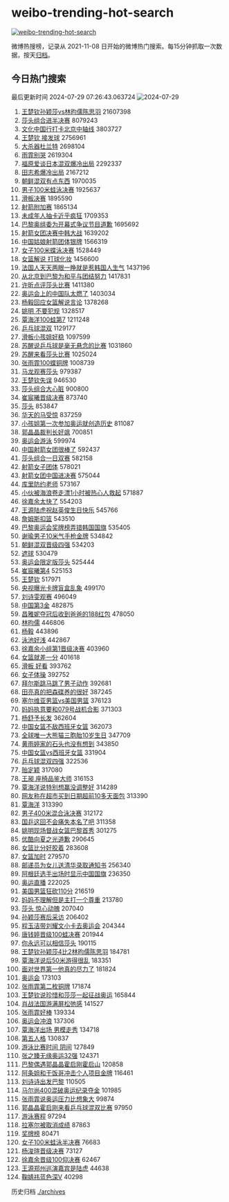# weibo-trending-hot-search

[![weibo-trending-hot-search](https://github.com/ameizi/weibo-trending-hot-search/actions/workflows/ci.yml/badge.svg)](https://github.com/ameizi/weibo-trending-hot-search/actions/workflows/ci.yml)

微博热搜榜，记录从 2021-11-08 日开始的微博热门搜索。每15分钟抓取一次数据，按天[归档](./archives)。

## 今日热门搜索

<!-- BEGIN --> 
最后更新时间 2024-07-29 07:26:43.063724 
![2024-07-29](https://imgs-storage.s3.us-east-005.backblazeb2.com/20240729/2024-07-29.png?versionId=4_z8fbbed132d73df8689c40f13_f101c8de7812c4e44_d20240728_m232642_c005_v0501022_t0054_u01722209202583) 
1. [王楚钦孙颖莎vs林昀儒陈思羽](https://s.weibo.com/weibo?q=%23%E7%8E%8B%E6%A5%9A%E9%92%A6%E5%AD%99%E9%A2%96%E8%8E%8Evs%E6%9E%97%E6%98%80%E5%84%92%E9%99%88%E6%80%9D%E7%BE%BD%23&t=31&band_rank=1&Refer=top) 21607398
1. [莎头组合进半决赛](https://s.weibo.com/weibo?q=%23%E8%8E%8E%E5%A4%B4%E7%BB%84%E5%90%88%E8%BF%9B%E5%8D%8A%E5%86%B3%E8%B5%9B%23&t=31&band_rank=2&Refer=top) 8079243
1. [文化中国行打卡北京中轴线](https://s.weibo.com/weibo?q=%23%E6%96%87%E5%8C%96%E4%B8%AD%E5%9B%BD%E8%A1%8C%E6%89%93%E5%8D%A1%E5%8C%97%E4%BA%AC%E4%B8%AD%E8%BD%B4%E7%BA%BF%23&t=31&band_rank=3&Refer=top) 3803727
1. [王楚钦 接发球](https://s.weibo.com/weibo?q=%E7%8E%8B%E6%A5%9A%E9%92%A6%20%E6%8E%A5%E5%8F%91%E7%90%83&t=31&band_rank=4&Refer=top) 2756961
1. [大杀器杜兰特](https://s.weibo.com/weibo?q=%E5%A4%A7%E6%9D%80%E5%99%A8%E6%9D%9C%E5%85%B0%E7%89%B9&t=31&band_rank=5&Refer=top) 2698104
1. [雨霏别哭](https://s.weibo.com/weibo?q=%E9%9B%A8%E9%9C%8F%E5%88%AB%E5%93%AD&t=31&band_rank=25&Refer=top) 2619304
1. [福原爱谈日本混双爆冷出局](https://s.weibo.com/weibo?q=%23%E7%A6%8F%E5%8E%9F%E7%88%B1%E8%B0%88%E6%97%A5%E6%9C%AC%E6%B7%B7%E5%8F%8C%E7%88%86%E5%86%B7%E5%87%BA%E5%B1%80%23&t=31&band_rank=6&Refer=top) 2292337
1. [田志希爆冷出局](https://s.weibo.com/weibo?q=%23%E7%94%B0%E5%BF%97%E5%B8%8C%E7%88%86%E5%86%B7%E5%87%BA%E5%B1%80%23&t=31&band_rank=7&Refer=top) 2167212
1. [朝鲜混双有点东西](https://s.weibo.com/weibo?q=%E6%9C%9D%E9%B2%9C%E6%B7%B7%E5%8F%8C%E6%9C%89%E7%82%B9%E4%B8%9C%E8%A5%BF&t=31&band_rank=8&Refer=top) 1970035
1. [男子100米蛙泳决赛](https://s.weibo.com/weibo?q=%E7%94%B7%E5%AD%90100%E7%B1%B3%E8%9B%99%E6%B3%B3%E5%86%B3%E8%B5%9B&t=31&band_rank=11&Refer=top) 1925637
1. [滑板决赛](https://s.weibo.com/weibo?q=%E6%BB%91%E6%9D%BF%E5%86%B3%E8%B5%9B&t=31&band_rank=16&Refer=top) 1895590
1. [射箭附加赛](https://s.weibo.com/weibo?q=%E5%B0%84%E7%AE%AD%E9%99%84%E5%8A%A0%E8%B5%9B&t=31&band_rank=9&Refer=top) 1865134
1. [未成年人抽卡近乎疯狂](https://s.weibo.com/weibo?q=%23%E6%9C%AA%E6%88%90%E5%B9%B4%E4%BA%BA%E6%8A%BD%E5%8D%A1%E8%BF%91%E4%B9%8E%E7%96%AF%E7%8B%82%23&t=31&band_rank=10&Refer=top) 1709353
1. [巴黎奥组委为开幕式争议节目道歉](https://s.weibo.com/weibo?q=%23%E5%B7%B4%E9%BB%8E%E5%A5%A5%E7%BB%84%E5%A7%94%E4%B8%BA%E5%BC%80%E5%B9%95%E5%BC%8F%E4%BA%89%E8%AE%AE%E8%8A%82%E7%9B%AE%E9%81%93%E6%AD%89%23&t=31&band_rank=11&Refer=top) 1695692
1. [射箭女团决赛中韩大战](https://s.weibo.com/weibo?q=%23%E5%B0%84%E7%AE%AD%E5%A5%B3%E5%9B%A2%E5%86%B3%E8%B5%9B%E4%B8%AD%E9%9F%A9%E5%A4%A7%E6%88%98%23&t=31&band_rank=12&Refer=top) 1639202
1. [中国姑娘射箭团体银牌](https://s.weibo.com/weibo?q=%23%E4%B8%AD%E5%9B%BD%E5%A7%91%E5%A8%98%E5%B0%84%E7%AE%AD%E5%9B%A2%E4%BD%93%E9%93%B6%E7%89%8C%23&t=31&band_rank=13&Refer=top) 1566319
1. [女子100米蝶泳决赛](https://s.weibo.com/weibo?q=%E5%A5%B3%E5%AD%90100%E7%B1%B3%E8%9D%B6%E6%B3%B3%E5%86%B3%E8%B5%9B&t=31&band_rank=21&Refer=top) 1528449
1. [女篮解说 打球化妆](https://s.weibo.com/weibo?q=%E5%A5%B3%E7%AF%AE%E8%A7%A3%E8%AF%B4%20%E6%89%93%E7%90%83%E5%8C%96%E5%A6%86&t=31&band_rank=14&Refer=top) 1456600
1. [法国人天天两眼一睁就是惹韩国人生气](https://s.weibo.com/weibo?q=%23%E6%B3%95%E5%9B%BD%E4%BA%BA%E5%A4%A9%E5%A4%A9%E4%B8%A4%E7%9C%BC%E4%B8%80%E7%9D%81%E5%B0%B1%E6%98%AF%E6%83%B9%E9%9F%A9%E5%9B%BD%E4%BA%BA%E7%94%9F%E6%B0%94%23&t=31&band_rank=48&Refer=top) 1437196
1. [从北京到巴黎为和平与团结努力](https://s.weibo.com/weibo?q=%23%E4%BB%8E%E5%8C%97%E4%BA%AC%E5%88%B0%E5%B7%B4%E9%BB%8E%E4%B8%BA%E5%92%8C%E5%B9%B3%E4%B8%8E%E5%9B%A2%E7%BB%93%E5%8A%AA%E5%8A%9B%23&t=31&band_rank=10&Refer=top) 1417831
1. [许昕点评莎头比赛](https://s.weibo.com/weibo?q=%E8%AE%B8%E6%98%95%E7%82%B9%E8%AF%84%E8%8E%8E%E5%A4%B4%E6%AF%94%E8%B5%9B&t=31&band_rank=31&Refer=top) 1411380
1. [奥运会上的中国队太燃了](https://s.weibo.com/weibo?q=%23%E5%A5%A5%E8%BF%90%E4%BC%9A%E4%B8%8A%E7%9A%84%E4%B8%AD%E5%9B%BD%E9%98%9F%E5%A4%AA%E7%87%83%E4%BA%86%23&t=31&band_rank=3&Refer=top) 1403034
1. [杨毅回应女篮解说言论](https://s.weibo.com/weibo?q=%E6%9D%A8%E6%AF%85%E5%9B%9E%E5%BA%94%E5%A5%B3%E7%AF%AE%E8%A7%A3%E8%AF%B4%E8%A8%80%E8%AE%BA&t=31&band_rank=15&Refer=top) 1378268
1. [姚明 不要犯规](https://s.weibo.com/weibo?q=%E5%A7%9A%E6%98%8E%20%E4%B8%8D%E8%A6%81%E7%8A%AF%E8%A7%84&t=31&band_rank=48&Refer=top) 1328517
1. [覃海洋100蛙第7](https://s.weibo.com/weibo?q=%23%E8%A6%83%E6%B5%B7%E6%B4%8B100%E8%9B%99%E7%AC%AC7%23&t=31&band_rank=2&Refer=top) 1211248
1. [乒乓球混双](https://s.weibo.com/weibo?q=%E4%B9%92%E4%B9%93%E7%90%83%E6%B7%B7%E5%8F%8C&t=31&band_rank=17&Refer=top) 1129177
1. [滑板小孩姐好稳](https://s.weibo.com/weibo?q=%E6%BB%91%E6%9D%BF%E5%B0%8F%E5%AD%A9%E5%A7%90%E5%A5%BD%E7%A8%B3&t=31&band_rank=23&Refer=top) 1097599
1. [苏醒说乒乓球是毫无悬念的比赛](https://s.weibo.com/weibo?q=%E8%8B%8F%E9%86%92%E8%AF%B4%E4%B9%92%E4%B9%93%E7%90%83%E6%98%AF%E6%AF%AB%E6%97%A0%E6%82%AC%E5%BF%B5%E7%9A%84%E6%AF%94%E8%B5%9B&t=31&band_rank=18&Refer=top) 1031860
1. [苏醒来看莎头比赛](https://s.weibo.com/weibo?q=%23%E8%8B%8F%E9%86%92%E6%9D%A5%E7%9C%8B%E8%8E%8E%E5%A4%B4%E6%AF%94%E8%B5%9B%23&t=31&band_rank=19&Refer=top) 1025024
1. [张雨霏100蝶铜牌](https://s.weibo.com/weibo?q=%23%E5%BC%A0%E9%9B%A8%E9%9C%8F100%E8%9D%B6%E9%93%9C%E7%89%8C%23&t=31&band_rank=2&Refer=top) 1008739
1. [马龙观赛莎头](https://s.weibo.com/weibo?q=%E9%A9%AC%E9%BE%99%E8%A7%82%E8%B5%9B%E8%8E%8E%E5%A4%B4&t=31&band_rank=18&Refer=top) 979387
1. [王楚钦失误](https://s.weibo.com/weibo?q=%E7%8E%8B%E6%A5%9A%E9%92%A6%E5%A4%B1%E8%AF%AF&t=31&band_rank=41&Refer=top) 946530
1. [莎头组合大心脏](https://s.weibo.com/weibo?q=%23%E8%8E%8E%E5%A4%B4%E7%BB%84%E5%90%88%E5%A4%A7%E5%BF%83%E8%84%8F%23&t=31&band_rank=19&Refer=top) 900800
1. [崔宸曦晋级决赛](https://s.weibo.com/weibo?q=%23%E5%B4%94%E5%AE%B8%E6%9B%A6%E6%99%8B%E7%BA%A7%E5%86%B3%E8%B5%9B%23&t=31&band_rank=20&Refer=top) 873740
1. [莎头](https://s.weibo.com/weibo?q=%E8%8E%8E%E5%A4%B4&t=31&band_rank=21&Refer=top) 853847
1. [华天的马受惊](https://s.weibo.com/weibo?q=%23%E5%8D%8E%E5%A4%A9%E7%9A%84%E9%A9%AC%E5%8F%97%E6%83%8A%23&t=31&band_rank=22&Refer=top) 837259
1. [小孩姐第一次参加奥运就创造历史](https://s.weibo.com/weibo?q=%23%E5%B0%8F%E5%AD%A9%E5%A7%90%E7%AC%AC%E4%B8%80%E6%AC%A1%E5%8F%82%E5%8A%A0%E5%A5%A5%E8%BF%90%E5%B0%B1%E5%88%9B%E9%80%A0%E5%8E%86%E5%8F%B2%23&t=31&band_rank=39&Refer=top) 811087
1. [郭晶晶裁判长好飒](https://s.weibo.com/weibo?q=%E9%83%AD%E6%99%B6%E6%99%B6%E8%A3%81%E5%88%A4%E9%95%BF%E5%A5%BD%E9%A3%92&t=31&band_rank=28&Refer=top) 700851
1. [奥运会游泳](https://s.weibo.com/weibo?q=%E5%A5%A5%E8%BF%90%E4%BC%9A%E6%B8%B8%E6%B3%B3&t=31&band_rank=15&Refer=top) 599974
1. [中国射箭女团很棒了](https://s.weibo.com/weibo?q=%23%E4%B8%AD%E5%9B%BD%E5%B0%84%E7%AE%AD%E5%A5%B3%E5%9B%A2%E5%BE%88%E6%A3%92%E4%BA%86%23&t=31&band_rank=24&Refer=top) 592437
1. [莎头组合一日双赛](https://s.weibo.com/weibo?q=%23%E8%8E%8E%E5%A4%B4%E7%BB%84%E5%90%88%E4%B8%80%E6%97%A5%E5%8F%8C%E8%B5%9B%23&t=31&band_rank=25&Refer=top) 582158
1. [射箭女子团体](https://s.weibo.com/weibo?q=%E5%B0%84%E7%AE%AD%E5%A5%B3%E5%AD%90%E5%9B%A2%E4%BD%93&t=31&band_rank=26&Refer=top) 578021
1. [射箭女团中国进决赛](https://s.weibo.com/weibo?q=%23%E5%B0%84%E7%AE%AD%E5%A5%B3%E5%9B%A2%E4%B8%AD%E5%9B%BD%E8%BF%9B%E5%86%B3%E8%B5%9B%23&t=31&band_rank=27&Refer=top) 575044
1. [库里防约老师](https://s.weibo.com/weibo?q=%E5%BA%93%E9%87%8C%E9%98%B2%E7%BA%A6%E8%80%81%E5%B8%88&t=31&band_rank=39&Refer=top) 573167
1. [小伙被海浪卷走漂1小时被热心人救起](https://s.weibo.com/weibo?q=%23%E5%B0%8F%E4%BC%99%E8%A2%AB%E6%B5%B7%E6%B5%AA%E5%8D%B7%E8%B5%B0%E6%BC%821%E5%B0%8F%E6%97%B6%E8%A2%AB%E7%83%AD%E5%BF%83%E4%BA%BA%E6%95%91%E8%B5%B7%23&t=31&band_rank=27&Refer=top) 571887
1. [徐嘉余太快了](https://s.weibo.com/weibo?q=%23%E5%BE%90%E5%98%89%E4%BD%99%E5%A4%AA%E5%BF%AB%E4%BA%86%23&t=31&band_rank=5&Refer=top) 554203
1. [王源陆虎祝赵英俊生日快乐](https://s.weibo.com/weibo?q=%23%E7%8E%8B%E6%BA%90%E9%99%86%E8%99%8E%E7%A5%9D%E8%B5%B5%E8%8B%B1%E4%BF%8A%E7%94%9F%E6%97%A5%E5%BF%AB%E4%B9%90%23&t=31&band_rank=29&Refer=top) 545766
1. [詹姆斯扣篮](https://s.weibo.com/weibo?q=%E8%A9%B9%E5%A7%86%E6%96%AF%E6%89%A3%E7%AF%AE&t=31&band_rank=47&Refer=top) 543510
1. [巴黎奥运会奖牌榜弄错韩国国旗](https://s.weibo.com/weibo?q=%23%E5%B7%B4%E9%BB%8E%E5%A5%A5%E8%BF%90%E4%BC%9A%E5%A5%96%E7%89%8C%E6%A6%9C%E5%BC%84%E9%94%99%E9%9F%A9%E5%9B%BD%E5%9B%BD%E6%97%97%23&t=31&band_rank=24&Refer=top) 535405
1. [谢瑜男子10米气手枪金牌](https://s.weibo.com/weibo?q=%23%E8%B0%A2%E7%91%9C%E7%94%B7%E5%AD%9010%E7%B1%B3%E6%B0%94%E6%89%8B%E6%9E%AA%E9%87%91%E7%89%8C%23&t=31&band_rank=30&Refer=top) 534842
1. [朝鲜混双晋级四强](https://s.weibo.com/weibo?q=%E6%9C%9D%E9%B2%9C%E6%B7%B7%E5%8F%8C%E6%99%8B%E7%BA%A7%E5%9B%9B%E5%BC%BA&t=31&band_rank=31&Refer=top) 534203
1. [遮球](https://s.weibo.com/weibo?q=%E9%81%AE%E7%90%83&t=31&band_rank=35&Refer=top) 530479
1. [奥运会限定版莎头](https://s.weibo.com/weibo?q=%23%E5%A5%A5%E8%BF%90%E4%BC%9A%E9%99%90%E5%AE%9A%E7%89%88%E8%8E%8E%E5%A4%B4%23&t=31&band_rank=32&Refer=top) 525444
1. [崔宸曦第4](https://s.weibo.com/weibo?q=%23%E5%B4%94%E5%AE%B8%E6%9B%A6%E7%AC%AC4%23&t=31&band_rank=23&Refer=top) 525153
1. [王楚钦](https://s.weibo.com/weibo?q=%E7%8E%8B%E6%A5%9A%E9%92%A6&t=31&band_rank=20&Refer=top) 517971
1. [央视曝光卡牌盲盒乱象](https://s.weibo.com/weibo?q=%23%E5%A4%AE%E8%A7%86%E6%9B%9D%E5%85%89%E5%8D%A1%E7%89%8C%E7%9B%B2%E7%9B%92%E4%B9%B1%E8%B1%A1%23&t=31&band_rank=30&Refer=top) 499170
1. [刘诗雯观赛](https://s.weibo.com/weibo?q=%E5%88%98%E8%AF%97%E9%9B%AF%E8%A7%82%E8%B5%9B&t=31&band_rank=50&Refer=top) 496049
1. [中国第3金](https://s.weibo.com/weibo?q=%23%E4%B8%AD%E5%9B%BD%E7%AC%AC3%E9%87%91%23&t=31&band_rank=33&Refer=top) 482875
1. [昌雅妮夺冠后收到爸爸的188红包](https://s.weibo.com/weibo?q=%23%E6%98%8C%E9%9B%85%E5%A6%AE%E5%A4%BA%E5%86%A0%E5%90%8E%E6%94%B6%E5%88%B0%E7%88%B8%E7%88%B8%E7%9A%84188%E7%BA%A2%E5%8C%85%23&t=31&band_rank=16&Refer=top) 478050
1. [林昀儒](https://s.weibo.com/weibo?q=%E6%9E%97%E6%98%80%E5%84%92&t=31&band_rank=30&Refer=top) 446806
1. [杨毅](https://s.weibo.com/weibo?q=%E6%9D%A8%E6%AF%85&t=31&band_rank=32&Refer=top) 443896
1. [泳池好浅](https://s.weibo.com/weibo?q=%E6%B3%B3%E6%B1%A0%E5%A5%BD%E6%B5%85&t=31&band_rank=46&Refer=top) 442867
1. [徐嘉余小组第1晋级决赛](https://s.weibo.com/weibo?q=%23%E5%BE%90%E5%98%89%E4%BD%99%E5%B0%8F%E7%BB%84%E7%AC%AC1%E6%99%8B%E7%BA%A7%E5%86%B3%E8%B5%9B%23&t=31&band_rank=7&Refer=top) 403960
1. [女篮就差一分](https://s.weibo.com/weibo?q=%E5%A5%B3%E7%AF%AE%E5%B0%B1%E5%B7%AE%E4%B8%80%E5%88%86&t=31&band_rank=34&Refer=top) 401618
1. [滑板 好看](https://s.weibo.com/weibo?q=%E6%BB%91%E6%9D%BF%20%E5%A5%BD%E7%9C%8B&t=31&band_rank=35&Refer=top) 393762
1. [女子体操](https://s.weibo.com/weibo?q=%E5%A5%B3%E5%AD%90%E4%BD%93%E6%93%8D&t=31&band_rank=25&Refer=top) 392752
1. [拜尔斯跳马跳了男子动作](https://s.weibo.com/weibo?q=%23%E6%8B%9C%E5%B0%94%E6%96%AF%E8%B7%B3%E9%A9%AC%E8%B7%B3%E4%BA%86%E7%94%B7%E5%AD%90%E5%8A%A8%E4%BD%9C%23&t=31&band_rank=45&Refer=top) 392681
1. [田亮真的把森碟养的很好](https://s.weibo.com/weibo?q=%23%E7%94%B0%E4%BA%AE%E7%9C%9F%E7%9A%84%E6%8A%8A%E6%A3%AE%E7%A2%9F%E5%85%BB%E7%9A%84%E5%BE%88%E5%A5%BD%23&t=31&band_rank=35&Refer=top) 387245
1. [塞尔维亚男篮vs美国男篮](https://s.weibo.com/weibo?q=%E5%A1%9E%E5%B0%94%E7%BB%B4%E4%BA%9A%E7%94%B7%E7%AF%AEvs%E7%BE%8E%E5%9B%BD%E7%94%B7%E7%AF%AE&t=31&band_rank=36&Refer=top) 376123
1. [妈妈执意要和079号战机合影](https://s.weibo.com/weibo?q=%23%E5%A6%88%E5%A6%88%E6%89%A7%E6%84%8F%E8%A6%81%E5%92%8C079%E5%8F%B7%E6%88%98%E6%9C%BA%E5%90%88%E5%BD%B1%23&t=31&band_rank=10&Refer=top) 371303
1. [杨舒予长发](https://s.weibo.com/weibo?q=%23%E6%9D%A8%E8%88%92%E4%BA%88%E9%95%BF%E5%8F%91%23&t=31&band_rank=37&Refer=top) 362604
1. [中国女篮不敌西班牙女篮](https://s.weibo.com/weibo?q=%E4%B8%AD%E5%9B%BD%E5%A5%B3%E7%AF%AE%E4%B8%8D%E6%95%8C%E8%A5%BF%E7%8F%AD%E7%89%99%E5%A5%B3%E7%AF%AE&t=31&band_rank=38&Refer=top) 362073
1. [全球唯一大熊猫三胞胎10岁生日](https://s.weibo.com/weibo?q=%23%E5%85%A8%E7%90%83%E5%94%AF%E4%B8%80%E5%A4%A7%E7%86%8A%E7%8C%AB%E4%B8%89%E8%83%9E%E8%83%8E10%E5%B2%81%E7%94%9F%E6%97%A5%23&t=31&band_rank=40&Refer=top) 347709
1. [黄雨婷家的石头也没有想到](https://s.weibo.com/weibo?q=%23%E9%BB%84%E9%9B%A8%E5%A9%B7%E5%AE%B6%E7%9A%84%E7%9F%B3%E5%A4%B4%E4%B9%9F%E6%B2%A1%E6%9C%89%E6%83%B3%E5%88%B0%23&t=31&band_rank=30&Refer=top) 343850
1. [中国女篮vs西班牙女篮](https://s.weibo.com/weibo?q=%23%E4%B8%AD%E5%9B%BD%E5%A5%B3%E7%AF%AEvs%E8%A5%BF%E7%8F%AD%E7%89%99%E5%A5%B3%E7%AF%AE%23&t=31&band_rank=41&Refer=top) 331904
1. [乒乓球混双四强](https://s.weibo.com/weibo?q=%E4%B9%92%E4%B9%93%E7%90%83%E6%B7%B7%E5%8F%8C%E5%9B%9B%E5%BC%BA&t=31&band_rank=32&Refer=top) 322536
1. [贻定颖](https://s.weibo.com/weibo?q=%E8%B4%BB%E5%AE%9A%E9%A2%96&t=31&band_rank=42&Refer=top) 317080
1. [王昶 座椅品鉴大师](https://s.weibo.com/weibo?q=%E7%8E%8B%E6%98%B6%20%E5%BA%A7%E6%A4%85%E5%93%81%E9%89%B4%E5%A4%A7%E5%B8%88&t=31&band_rank=43&Refer=top) 316153
1. [覃海洋说特别想赢没调整好](https://s.weibo.com/weibo?q=%23%E8%A6%83%E6%B5%B7%E6%B4%8B%E8%AF%B4%E7%89%B9%E5%88%AB%E6%83%B3%E8%B5%A2%E6%B2%A1%E8%B0%83%E6%95%B4%E5%A5%BD%23&t=31&band_rank=38&Refer=top) 314289
1. [网友称在超市买到日期超前10多天面包](https://s.weibo.com/weibo?q=%23%E7%BD%91%E5%8F%8B%E7%A7%B0%E5%9C%A8%E8%B6%85%E5%B8%82%E4%B9%B0%E5%88%B0%E6%97%A5%E6%9C%9F%E8%B6%85%E5%89%8D10%E5%A4%9A%E5%A4%A9%E9%9D%A2%E5%8C%85%23&t=31&band_rank=16&Refer=top) 313390
1. [覃海洋](https://s.weibo.com/weibo?q=%E8%A6%83%E6%B5%B7%E6%B4%8B&t=31&band_rank=11&Refer=top) 313390
1. [男子400米混合泳决赛](https://s.weibo.com/weibo?q=%E7%94%B7%E5%AD%90400%E7%B1%B3%E6%B7%B7%E5%90%88%E6%B3%B3%E5%86%B3%E8%B5%9B&t=31&band_rank=47&Refer=top) 312172
1. [国乒这回不会痛失本名了吧](https://s.weibo.com/weibo?q=%23%E5%9B%BD%E4%B9%92%E8%BF%99%E5%9B%9E%E4%B8%8D%E4%BC%9A%E7%97%9B%E5%A4%B1%E6%9C%AC%E5%90%8D%E4%BA%86%E5%90%A7%23&t=31&band_rank=43&Refer=top) 311358
1. [姚明现场督战女篮巴黎首秀](https://s.weibo.com/weibo?q=%23%E5%A7%9A%E6%98%8E%E7%8E%B0%E5%9C%BA%E7%9D%A3%E6%88%98%E5%A5%B3%E7%AF%AE%E5%B7%B4%E9%BB%8E%E9%A6%96%E7%A7%80%23&t=31&band_rank=44&Refer=top) 301275
1. [优酷向夏之光道歉](https://s.weibo.com/weibo?q=%23%E4%BC%98%E9%85%B7%E5%90%91%E5%A4%8F%E4%B9%8B%E5%85%89%E9%81%93%E6%AD%89%23&t=31&band_rank=46&Refer=top) 290645
1. [女篮比分好胶着](https://s.weibo.com/weibo?q=%E5%A5%B3%E7%AF%AE%E6%AF%94%E5%88%86%E5%A5%BD%E8%83%B6%E7%9D%80&t=31&band_rank=48&Refer=top) 283608
1. [女篮加时](https://s.weibo.com/weibo?q=%E5%A5%B3%E7%AF%AE%E5%8A%A0%E6%97%B6&t=31&band_rank=49&Refer=top) 279570
1. [邮递员为女儿送清华录取通知书](https://s.weibo.com/weibo?q=%23%E9%82%AE%E9%80%92%E5%91%98%E4%B8%BA%E5%A5%B3%E5%84%BF%E9%80%81%E6%B8%85%E5%8D%8E%E5%BD%95%E5%8F%96%E9%80%9A%E7%9F%A5%E4%B9%A6%23&t=31&band_rank=10&Refer=top) 256340
1. [阿根廷选手出场时显示中国国旗](https://s.weibo.com/weibo?q=%23%E9%98%BF%E6%A0%B9%E5%BB%B7%E9%80%89%E6%89%8B%E5%87%BA%E5%9C%BA%E6%97%B6%E6%98%BE%E7%A4%BA%E4%B8%AD%E5%9B%BD%E5%9B%BD%E6%97%97%23&t=31&band_rank=29&Refer=top) 236350
1. [奥运直播](https://s.weibo.com/weibo?q=%E5%A5%A5%E8%BF%90%E7%9B%B4%E6%92%AD&t=31&band_rank=49&Refer=top) 222025
1. [美国男篮狂砍110分](https://s.weibo.com/weibo?q=%23%E7%BE%8E%E5%9B%BD%E7%94%B7%E7%AF%AE%E7%8B%82%E7%A0%8D110%E5%88%86%23&t=31&band_rank=36&Refer=top) 216519
1. [妈妈不理解但是主打一个尊重](https://s.weibo.com/weibo?q=%E5%A6%88%E5%A6%88%E4%B8%8D%E7%90%86%E8%A7%A3%E4%BD%86%E6%98%AF%E4%B8%BB%E6%89%93%E4%B8%80%E4%B8%AA%E5%B0%8A%E9%87%8D&t=31&band_rank=44&Refer=top) 213780
1. [莎头 惊心动魄](https://s.weibo.com/weibo?q=%E8%8E%8E%E5%A4%B4%20%E6%83%8A%E5%BF%83%E5%8A%A8%E9%AD%84&t=31&band_rank=50&Refer=top) 207040
1. [孙颖莎赛后采访](https://s.weibo.com/weibo?q=%E5%AD%99%E9%A2%96%E8%8E%8E%E8%B5%9B%E5%90%8E%E9%87%87%E8%AE%BF&t=31&band_rank=33&Refer=top) 206402
1. [程玉洁带刘耀文小卡去奥运会](https://s.weibo.com/weibo?q=%E7%A8%8B%E7%8E%89%E6%B4%81%E5%B8%A6%E5%88%98%E8%80%80%E6%96%87%E5%B0%8F%E5%8D%A1%E5%8E%BB%E5%A5%A5%E8%BF%90%E4%BC%9A&t=31&band_rank=41&Refer=top) 204344
1. [唐钱婷晋级100蛙决赛](https://s.weibo.com/weibo?q=%23%E5%94%90%E9%92%B1%E5%A9%B7%E6%99%8B%E7%BA%A7100%E8%9B%99%E5%86%B3%E8%B5%9B%23&t=31&band_rank=15&Refer=top) 201944
1. [你永远可以相信莎头](https://s.weibo.com/weibo?q=%23%E4%BD%A0%E6%B0%B8%E8%BF%9C%E5%8F%AF%E4%BB%A5%E7%9B%B8%E4%BF%A1%E8%8E%8E%E5%A4%B4%23&t=31&band_rank=41&Refer=top) 190115
1. [王楚钦孙颖莎4比2林昀儒陈思羽](https://s.weibo.com/weibo?q=%23%E7%8E%8B%E6%A5%9A%E9%92%A6%E5%AD%99%E9%A2%96%E8%8E%8E4%E6%AF%942%E6%9E%97%E6%98%80%E5%84%92%E9%99%88%E6%80%9D%E7%BE%BD%23&t=31&band_rank=44&Refer=top) 184781
1. [覃海洋说后50米游得很乱](https://s.weibo.com/weibo?q=%23%E8%A6%83%E6%B5%B7%E6%B4%8B%E8%AF%B4%E5%90%8E50%E7%B1%B3%E6%B8%B8%E5%BE%97%E5%BE%88%E4%B9%B1%23&t=31&band_rank=31&Refer=top) 183351
1. [面对世界第一他真的尽力了](https://s.weibo.com/weibo?q=%23%E9%9D%A2%E5%AF%B9%E4%B8%96%E7%95%8C%E7%AC%AC%E4%B8%80%E4%BB%96%E7%9C%9F%E7%9A%84%E5%B0%BD%E5%8A%9B%E4%BA%86%23&t=31&band_rank=37&Refer=top) 181824
1. [奥运会](https://s.weibo.com/weibo?q=%E5%A5%A5%E8%BF%90%E4%BC%9A&t=31&band_rank=46&Refer=top) 173103
1. [张雨霏第二枚铜牌](https://s.weibo.com/weibo?q=%23%E5%BC%A0%E9%9B%A8%E9%9C%8F%E7%AC%AC%E4%BA%8C%E6%9E%9A%E9%93%9C%E7%89%8C%23&t=31&band_rank=21&Refer=top) 171874
1. [王楚钦说珍惜和莎莎一起征战奥运](https://s.weibo.com/weibo?q=%23%E7%8E%8B%E6%A5%9A%E9%92%A6%E8%AF%B4%E7%8F%8D%E6%83%9C%E5%92%8C%E8%8E%8E%E8%8E%8E%E4%B8%80%E8%B5%B7%E5%BE%81%E6%88%98%E5%A5%A5%E8%BF%90%23&t=31&band_rank=48&Refer=top) 165844
1. [肖战法国游满屏松弛感](https://s.weibo.com/weibo?q=%23%E8%82%96%E6%88%98%E6%B3%95%E5%9B%BD%E6%B8%B8%E6%BB%A1%E5%B1%8F%E6%9D%BE%E5%BC%9B%E6%84%9F%23&t=31&band_rank=50&Refer=top) 141527
1. [张雨霏好棒](https://s.weibo.com/weibo?q=%E5%BC%A0%E9%9B%A8%E9%9C%8F%E5%A5%BD%E6%A3%92&t=31&band_rank=24&Refer=top) 139334
1. [奥运会冲浪](https://s.weibo.com/weibo?q=%E5%A5%A5%E8%BF%90%E4%BC%9A%E5%86%B2%E6%B5%AA&t=31&band_rank=22&Refer=top) 137306
1. [覃海洋出场 男模走秀](https://s.weibo.com/weibo?q=%E8%A6%83%E6%B5%B7%E6%B4%8B%E5%87%BA%E5%9C%BA%20%E7%94%B7%E6%A8%A1%E8%B5%B0%E7%A7%80&t=31&band_rank=26&Refer=top) 134718
1. [第五人格](https://s.weibo.com/weibo?q=%23%E7%AC%AC%E4%BA%94%E4%BA%BA%E6%A0%BC%23&t=31&band_rank=31&Refer=top) 130837
1. [游泳比赛时间 阴间](https://s.weibo.com/weibo?q=%E6%B8%B8%E6%B3%B3%E6%AF%94%E8%B5%9B%E6%97%B6%E9%97%B4%20%E9%98%B4%E9%97%B4&t=31&band_rank=33&Refer=top) 127849
1. [张之臻无缘奥运32强](https://s.weibo.com/weibo?q=%23%E5%BC%A0%E4%B9%8B%E8%87%BB%E6%97%A0%E7%BC%98%E5%A5%A5%E8%BF%9032%E5%BC%BA%23&t=31&band_rank=32&Refer=top) 124371
1. [巴黎偶遇郭晶晶霍启刚霍启山](https://s.weibo.com/weibo?q=%23%E5%B7%B4%E9%BB%8E%E5%81%B6%E9%81%87%E9%83%AD%E6%99%B6%E6%99%B6%E9%9C%8D%E5%90%AF%E5%88%9A%E9%9C%8D%E5%90%AF%E5%B1%B1%23&t=31&band_rank=48&Refer=top) 120858
1. [阿条姐和干饭哥冲击个人项目金牌](https://s.weibo.com/weibo?q=%23%E9%98%BF%E6%9D%A1%E5%A7%90%E5%92%8C%E5%B9%B2%E9%A5%AD%E5%93%A5%E5%86%B2%E5%87%BB%E4%B8%AA%E4%BA%BA%E9%A1%B9%E7%9B%AE%E9%87%91%E7%89%8C%23&t=31&band_rank=49&Refer=top) 116461
1. [刘诗诗出发巴黎](https://s.weibo.com/weibo?q=%23%E5%88%98%E8%AF%97%E8%AF%97%E5%87%BA%E5%8F%91%E5%B7%B4%E9%BB%8E%23&t=31&band_rank=50&Refer=top) 110505
1. [马尔尚400混破奥运纪录夺金](https://s.weibo.com/weibo?q=%23%E9%A9%AC%E5%B0%94%E5%B0%9A400%E6%B7%B7%E7%A0%B4%E5%A5%A5%E8%BF%90%E7%BA%AA%E5%BD%95%E5%A4%BA%E9%87%91%23&t=31&band_rank=25&Refer=top) 101985
1. [张雨霏说奥运压力比想象大](https://s.weibo.com/weibo?q=%23%E5%BC%A0%E9%9B%A8%E9%9C%8F%E8%AF%B4%E5%A5%A5%E8%BF%90%E5%8E%8B%E5%8A%9B%E6%AF%94%E6%83%B3%E8%B1%A1%E5%A4%A7%23&t=31&band_rank=31&Refer=top) 99874
1. [郭晶晶霍启刚来看乒乓球混双比赛](https://s.weibo.com/weibo?q=%23%E9%83%AD%E6%99%B6%E6%99%B6%E9%9C%8D%E5%90%AF%E5%88%9A%E6%9D%A5%E7%9C%8B%E4%B9%92%E4%B9%93%E7%90%83%E6%B7%B7%E5%8F%8C%E6%AF%94%E8%B5%9B%23&t=31&band_rank=50&Refer=top) 97950
1. [游泳赛程](https://s.weibo.com/weibo?q=%E6%B8%B8%E6%B3%B3%E8%B5%9B%E7%A8%8B&t=31&band_rank=30&Refer=top) 97294
1. [拉塞尔被取消成绩](https://s.weibo.com/weibo?q=%23%E6%8B%89%E5%A1%9E%E5%B0%94%E8%A2%AB%E5%8F%96%E6%B6%88%E6%88%90%E7%BB%A9%23&t=31&band_rank=34&Refer=top) 87863
1. [奖牌榜](https://s.weibo.com/weibo?q=%E5%A5%96%E7%89%8C%E6%A6%9C&t=31&band_rank=38&Refer=top) 80471
1. [女子100米蛙泳半决赛](https://s.weibo.com/weibo?q=%E5%A5%B3%E5%AD%90100%E7%B1%B3%E8%9B%99%E6%B3%B3%E5%8D%8A%E5%86%B3%E8%B5%9B&t=31&band_rank=36&Refer=top) 76683
1. [杨浚瑄晋级决赛](https://s.weibo.com/weibo?q=%23%E6%9D%A8%E6%B5%9A%E7%91%84%E6%99%8B%E7%BA%A7%E5%86%B3%E8%B5%9B%23&t=31&band_rank=30&Refer=top) 73127
1. [徐嘉余晋级100仰决赛](https://s.weibo.com/weibo?q=%23%E5%BE%90%E5%98%89%E4%BD%99%E6%99%8B%E7%BA%A7100%E4%BB%B0%E5%86%B3%E8%B5%9B%23&t=31&band_rank=36&Refer=top) 62467
1. [王源郑州巡演嘉宾是陆虎](https://s.weibo.com/weibo?q=%23%E7%8E%8B%E6%BA%90%E9%83%91%E5%B7%9E%E5%B7%A1%E6%BC%94%E5%98%89%E5%AE%BE%E6%98%AF%E9%99%86%E8%99%8E%23&t=31&band_rank=48&Refer=top) 44638
1. [鞠婧祎蓝色深V](https://s.weibo.com/weibo?q=%23%E9%9E%A0%E5%A9%A7%E7%A5%8E%E8%93%9D%E8%89%B2%E6%B7%B1V%23&t=31&band_rank=47&Refer=top) 40298
<!-- END -->

历史归档 [./archives](./archives)

